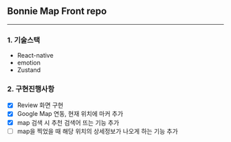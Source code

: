 ## Bonnie Map Front repo

---

### 1. 기술스택

- React-native
- emotion
- Zustand

### 2. 구현진행사항

- [x] Review 화면 구현
- [x] Google Map 연동, 현재 위치에 마커 추가
- [x] map 검색 시 추천 검색어 뜨는 기능 추가
- [ ] map을 찍었을 때 해당 위치의 상세정보가 나오게 하는 기능 추가
